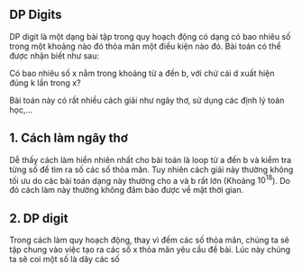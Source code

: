 ## DP Digits
DP digit là một dạng bài tập trong quy hoạch động có dạng có bao nhiêu số trong một khoảng nào đó thỏa mãn một điều kiện nào đó. Bài toán có thể được nhận biết như sau:
 
 
Có bao nhiêu số x nằm trong khoảng từ a đến b, với chứ cái d xuất hiện đúng k lần trong x? 

Bài toán này có rất nhiều cách giải như ngây thơ, sử dụng các định lý toán học,...

## 1. Cách làm ngây thơ
Dễ thấy cách làm hiển nhiên nhất cho bài toán là loop từ a đến b và kiểm tra từng số để tìm ra số các số thỏa mãn. Tuy nhiên cách giải này thường không tối ưu do các bài toán dạng này
thường cho a và b rất lớn (Khoảng $10^18$). Do đó cách làm này thường không đảm bảo được về mặt thời gian.

## 2. DP digit
Trong cách làm quy hoạch động, thay vì đếm các số thỏa mãn, chúng ta sẽ tập chung vào việc tạo ra các số x thỏa mãn yêu cầu đề bài. Lúc này chúng ta sẽ coi một số là dãy các số

